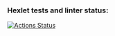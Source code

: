 ### Hexlet tests and linter status:
[![Actions Status](https://github.com/mardarovsky-d/php-project-lvl2/workflows/hexlet-check/badge.svg)](https://github.com/mardarovsky-d/php-project-lvl2/actions)